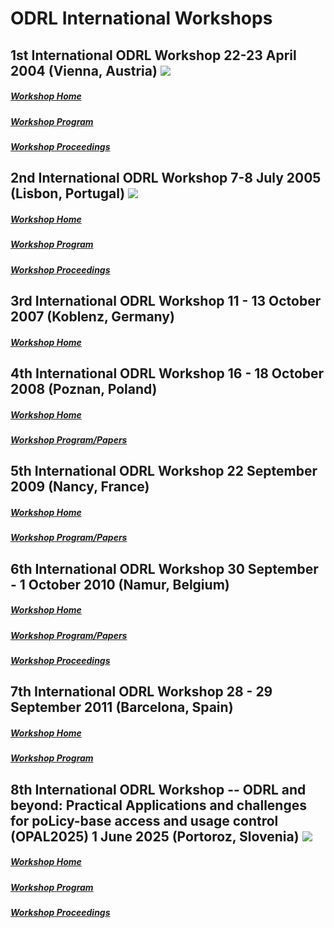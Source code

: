 # ODRL International Workshops

## 1st International ODRL Workshop 22-23 April 2004 (Vienna, Austria) ![](https://www.w3.org/2012/09/odrl/archive/odrl.net/workshop2004/logo-small.png)

##### [Workshop Home](https://www.w3.org/2012/09/odrl/archive/odrl.net/workshop2004/index.html)
##### [Workshop Program](https://www.w3.org/2012/09/odrl/archive/odrl.net/workshop2004/program.html)
##### [Workshop Proceedings](https://www.w3.org/2012/09/odrl/archive/odrl.net/workshop2004/paper/odrl-workshop-2004.pdf)

## 2nd International ODRL Workshop 7-8 July 2005 (Lisbon, Portugal) ![](https://www.w3.org/2012/09/odrl/archive/odrl.net/workshop2005/images/logo-small.png)

##### [Workshop Home](https://www.w3.org/2012/09/odrl/archive/odrl.net/workshop2005/index.html)
##### [Workshop Program](https://www.w3.org/2012/09/odrl/archive/odrl.net/workshop2005/program.html)
##### [Workshop Proceedings](https://www.w3.org/2012/09/odrl/archive/odrl.net/workshop2005/paper/odrl-workshop-2005.pdf)


## 3rd International ODRL Workshop 11 - 13 October 2007 (Koblenz, Germany)

##### [Workshop Home](https://virtualgoods.org/2007/)



## 4th International ODRL Workshop 16 - 18 October 2008 (Poznan, Poland)

##### [Workshop Home](http://virtualgoods.org/2008/)
##### [Workshop Program/Papers](http://virtualgoods.org/2008/program.html)



## 5th International ODRL Workshop 22 September 2009 (Nancy, France)

##### [Workshop Home](http://virtualgoods.org/2009/)
##### [Workshop Program/Papers](http://virtualgoods.org/2009/program.html)


## 6th International ODRL Workshop 30 September - 1 October 2010 (Namur, Belgium)

##### [Workshop Home](http://www.virtualgoods.org/2010/)
##### [Workshop Program/Papers](http://www.virtualgoods.org/2010/program.html)
##### [Workshop Proceedings]()




## 7th International ODRL Workshop 28 - 29 September 2011 (Barcelona, Spain)
##### [Workshop Home](http://www.virtualgoods.org/2011/)
##### [Workshop Program](http://www.virtualgoods.org/2011/program.html)


## 8th International ODRL Workshop -- ODRL and beyond: Practical Applications and challenges for poLicy-base access and usage control (OPAL2025) 1 June 2025 (Portoroz, Slovenia) ![](https://opal-workshop.github.io/2025/img/OPAL.jpg)

##### [Workshop Home](https://opal-workshop.github.io/2025/)
##### [Workshop Program](https://opal-workshop.github.io/2025/#program)
##### [Workshop Proceedings](https://ceur-ws.org/Vol-3977/)



